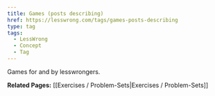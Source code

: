 ```yaml
---
title: Games (posts describing)
href: https://lesswrong.com/tags/games-posts-describing
type: tag
tags:
  - LessWrong
  - Concept
  - Tag
---
```


Games for and by lesswrongers.

**Related Pages:** [[Exercises / Problem-Sets|Exercises / Problem-Sets]]